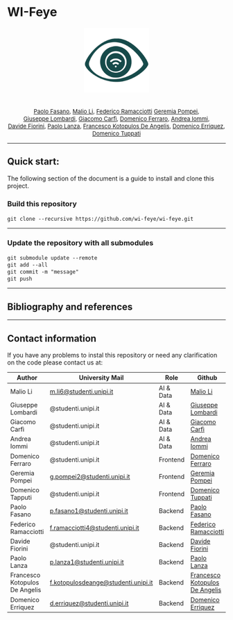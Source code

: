 # WI-Feye

<p align = center>
<img src="logo.png" width="150" />
</p>
<p align = center>
    <font size = 2>  
        <br> <a href="https://github.com/PFasano99/">Paolo Fasano</a>, 
             <a href="https://github.com/xiaoli98">Malio Li</a>, 
             <a href="https://github.com/0xfederama">Federico Ramacciotti</a> 
             <a href="https://github.com/GeremiaPompei">Geremia Pompei</a>,
        <br> <a href="https://github.com/">Giuseppe Lombardi</a>, 
             <a href="https://github.com/Sopralapanca">Giacomo Carfì</a>, 
             <a href="https://github.com/domferr">Domenico Ferraro</a>,
             <a href="https://github.com/jacons">Andrea Iommi</a>,
        <br> <a href="https://github.com/dufnill">Davide Fiorini</a>,
             <a href="https://github.com/paololanza">Paolo Lanza</a>,
             <a href="https://github.com/dookie182">Francesco Kotopulos De Angelis</a>,
             <a href="https://github.com/Erriquez97">Domenico Erriquez</a>,
        <br> <a href="https://github.com/">Domenico Tuppati</a>      
    </font>
</p>

---

</font>

## Quick start: 


The following section of the document is a guide to install and clone this project.


### Build this repository
```
git clone --recursive https://github.com/wi-feye/wi-feye.git
```
--- 

### Update the repository with all submodules
```
git submodule update --remote
git add --all
git commit -m "message"
git push
```
---

## Bibliography and references 


---

## Contact information

If you have any problems to instal this repository or need any clarification on the code please contact us at: 

|Author                 |University Mail                |Role       |Github                                                             |
|-----------------------|-------------------------------|-----------|-------------------------------------------------------------------|
| Malio Li              | m.li6@studenti.unipi.it       |AI & Data  | <a href="https://github.com/xiaoli98">Malio Li</a>                |
| Giuseppe Lombardi     | @studenti.unipi.it            |AI & Data  | <a href="https://github.com/">Giuseppe Lombardi</a>               |   
| Giacomo Carfì         | @studenti.unipi.it            |AI & Data  | <a href="https://github.com/Sopralapanca">Giacomo Carfì</a>       |
| Andrea Iommi          | @studenti.unipi.it            |AI & Data  | <a href="https://github.com/jacons">Andrea Iommi</a>              |
| Domenico Ferraro      | @studenti.unipi.it            |Frontend   | <a href="https://github.com/domferr">Domenico Ferraro</a>         |
| Geremia Pompei        | g.pompei2@studenti.unipi.it   |Frontend   | <a href="https://github.com/GeremiaPompei">Geremia Pompei</a>     |
| Domenico Tapputi      | @studenti.unipi.it            |Frontend   | <a href="https://github.com/">Domenico Tuppati</a>                |
| Paolo Fasano          | p.fasano1@studenti.unipi.it   |Backend    | <a href="https://github.com/PFasano99/">Paolo Fasano</a>          |
| Federico Ramacciotti  | f.ramacciotti4@studenti.unipi.it            |Backend    | <a href="https://github.com/0xfederama">Federico Ramacciotti</a>  |
| Davide Fiorini        | @studenti.unipi.it            |Backend    | <a href="https://github.com/dufnill">Davide Fiorini</a>           |
| Paolo Lanza           | p.lanza1@studenti.unipi.it    |Backend    | <a href="https://github.com/paololanza">Paolo Lanza</a>           |
| Francesco Kotopulos De Angelis |   f.kotopulosdeange@studenti.unipi.it |Backend    | <a href="https://github.com/dookie182">Francesco Kotopulos De Angelis</a> |
| Domenico Erriquez     | d.erriquez@studenti.unipi.it  |Backend    | <a href="https://github.com/Erriquez97">Domenico Erriquez</a>     |

             
        
